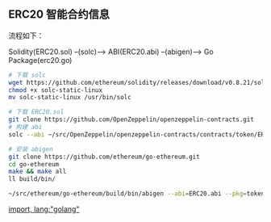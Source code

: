 ## ERC20 智能合约信息

流程如下：

Solidity(ERC20.sol) –(solc)–> ABI(ERC20.abi) –(abigen)–> Go Package(erc20.go)

```sh
# 下载 solc
wget https://github.com/ethereum/solidity/releases/download/v0.8.21/solc-static-linux
chmod +x solc-static-linux
mv solc-static-linux /usr/bin/solc

# 下载 ERC20.sol
git clone https://github.com/OpenZeppelin/openzeppelin-contracts.git
# 构建 abi
solc --abi ~/src/OpenZeppelin/openzeppelin-contracts/contracts/token/ERC20/ERC20.sol --base-path ~/src/OpenZeppelin/openzeppelin-contracts --output-dir ./

# 安装 abigen
git clone https://github.com/ethereum/go-ethereum.git 
cd go-ethereum
make && make all
ll build/bin/

~/src/ethereum/go-ethereum/build/bin/abigen --abi=ERC20.abi --pkg=token --out=erc20.go
```

[import, lang:"golang"](erc20.go)